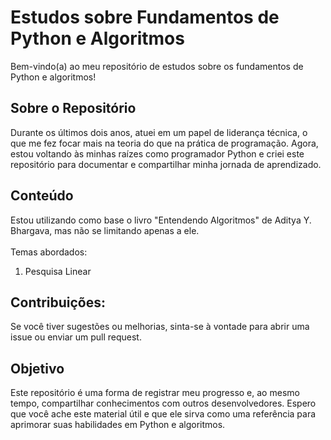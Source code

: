 # Estudos sobre Fundamentos de Python e Algoritmos
Bem-vindo(a) ao meu repositório de estudos sobre os fundamentos de Python e algoritmos!

## Sobre o Repositório
Durante os últimos dois anos, atuei em um papel de liderança técnica, o que me fez focar mais na teoria do que na prática de programação. Agora, estou voltando às minhas raízes como programador Python e criei este repositório para documentar e compartilhar minha jornada de aprendizado.

## Conteúdo
Estou utilizando como base o livro "Entendendo Algoritmos" de Aditya Y. Bhargava, mas não se limitando apenas a ele. <br><br>
Temas abordados:
1. Pesquisa Linear

## Contribuições: 
Se você tiver sugestões ou melhorias, sinta-se à vontade para abrir uma issue ou enviar um pull request.

## Objetivo
Este repositório é uma forma de registrar meu progresso e, ao mesmo tempo, compartilhar conhecimentos com outros desenvolvedores. Espero que você ache este material útil e que ele sirva como uma referência para aprimorar suas habilidades em Python e algoritmos.